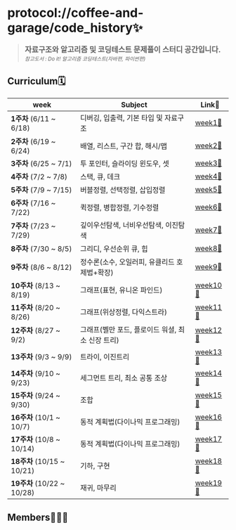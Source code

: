 # protocol://coffee-and-garage/code_history✨

> <big>**자료구조와 알고리즘 및 코딩테스트 문제풀이 스터디 공간입니다.**</big><br><small>_참고도서 : Do it! 알고리즘 코딩테스트(자바편, 파이썬편)_</small>

## Curriculum🗓️

| week                       | Subject                                          | Link🔗                                                                               |
| -------------------------- | ------------------------------------------------ | ------------------------------------------------------------------------------------ |
| **1주차** (6/11 ~ 6/18)    | 디버깅, 입출력, 기본 타입 및 자료구조            | [<u>week1</u>📂](https://github.com/protocol-coffee-and-garage/code_history/week1)   |
| **2주차** (6/19 ~ 6/24)    | 배열, 리스트, 구간 합, 해시/맵                   | [<u>week2</u>📂](https://github.com/protocol-coffee-and-garage/code_history/week2)   |
| **3주차** (6/25 ~ 7/1)     | 투 포인터, 슬라이딩 윈도우, 셋                   | [<u>week3</u>📂](https://github.com/protocol-coffee-and-garage/code_history/week3)   |
| **4주차** (7/2 ~ 7/8)      | 스택, 큐, 데크                                   | [<u>week4</u>📂](https://github.com/protocol-coffee-and-garage/code_history/week4)   |
| **5주차** (7/9 ~ 7/15)     | 버블정렬, 선택정렬, 삽입정렬                     | [<u>week5</u>📂](https://github.com/protocol-coffee-and-garage/code_history/week5)   |
| **6주차** (7/16 ~ 7/22)    | 퀵정렬, 병합정렬, 기수정렬                       | [<u>week6</u>📂](https://github.com/protocol-coffee-and-garage/code_history/week6)   |
| **7주차** (7/23 ~ 7/29)    | 깊이우선탐색, 너비우선탐색, 이진탐색             | [<u>week7</u>📂](https://github.com/protocol-coffee-and-garage/code_history/week7)   |
| **8주차** (7/30 ~ 8/5)     | 그리디, 우선순위 큐, 힙                          | [<u>week8</u>📂](https://github.com/protocol-coffee-and-garage/code_history/week8)   |
| **9주차** (8/6 ~ 8/12)     | 정수론(소수, 오일러피, 유클리드 호제법+확장)     | [<u>week9</u>📂](https://github.com/protocol-coffee-and-garage/code_history/week9)   |
| **10주차** (8/13 ~ 8/19)   | 그래프(표현, 유니온 파인드)                      | [<u>week10</u>📂](https://github.com/protocol-coffee-and-garage/code_history/week10) |
| **11주차** (8/20 ~ 8/26)   | 그래프(위상정렬, 다익스트라)                     | [<u>week11</u>📂](https://github.com/protocol-coffee-and-garage/code_history/week11) |
| **12주차** (8/27 ~ 9/2)    | 그래프(벨만 포드, 플로이드 워셜, 최소 신장 트리) | [<u>week12</u>📂](https://github.com/protocol-coffee-and-garage/code_history/week12) |
| **13주차** (9/3 ~ 9/9)     | 트라이, 이진트리                                 | [<u>week13</u>📂](https://github.com/protocol-coffee-and-garage/code_history/week13) |
| **14주차** (9/10 ~ 9/23)   | 세그먼트 트리, 최소 공통 조상                    | [<u>week14</u>📂](https://github.com/protocol-coffee-and-garage/code_history/week14) |
| **15주차** (9/24 ~ 9/30)   | 조합                                             | [<u>week15</u>📂](https://github.com/protocol-coffee-and-garage/code_history/week15) |
| **16주차** (10/1 ~ 10/7)   | 동적 계획법(다이나믹 프로그래밍)                 | [<u>week16</u>📂](https://github.com/protocol-coffee-and-garage/code_history/week16) |
| **17주차** (10/8 ~ 10/14)  | 동적 계획법(다이나믹 프로그래밍)                 | [<u>week17</u>📂](https://github.com/protocol-coffee-and-garage/code_history/week17) |
| **18주차** (10/15 ~ 10/21) | 기하, 구현                                       | [<u>week18</u>📂](https://github.com/protocol-coffee-and-garage/code_history/week18) |
| **19주차** (10/22 ~ 10/28) | 재귀, 마무리                                     | [<u>week19</u>📂](https://github.com/protocol-coffee-and-garage/code_history/week19) |

## Members🙋🏻‍♀️
